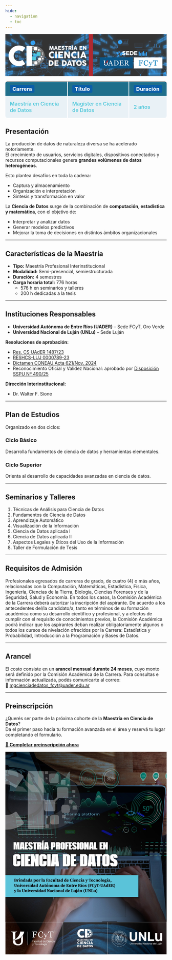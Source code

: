 ```yaml
---
hide:
  - navigation
  - toc
---
```

![Logo UADER](../images/Banner%20MCdD.png)
 
<!-- Bloque de tabla estilo “banner” con texto en color #54c9db -->
<style>
  .kv-table {
    width: 100%;
    border-collapse: separate;
    border-spacing: 0;
    font-size: 16px;
    margin: 0.5rem 0 1.25rem;
  }
  .kv-table thead th {
    background: #1f6f8b; /* azul encabezado */
    color: #fff;
    text-align: left;
    padding: 10px 14px;
    font-weight: 700;
  }
  .kv-table thead th + th,
  .kv-table tbody td + td {
    border-left: 2px solid #ffffff;
  }
  .kv-table thead th:first-child { border-top-left-radius: 6px; }
  .kv-table thead th:last-child  { border-top-right-radius: 6px; }

  .kv-table tbody td {
    background: #e9f1f6; /* gris azulado fila */
    padding: 14px;
    color: #54c9db; /* color del texto de las celdas */
    font-weight: 600;
  }
  .kv-table tbody tr:last-child td:first-child { border-bottom-left-radius: 6px; }
  .kv-table tbody tr:last-child td:last-child  { border-bottom-right-radius: 6px; }

  /* Etiqueta dentro del th (simula la pastilla azul de la captura) */
  .kv-tag {
    background: #0b5ea8;
    color: #fff;
    padding: 2px 8px;
    border-radius: 4px;
    font-weight: 800;
    letter-spacing: .2px;
    display: inline-block;
  }

  /* Responsive: convierte la tabla en tarjetas en móviles */
  @media (max-width: 640px) {
    .kv-table thead { display: none; }
    .kv-table, .kv-table tbody, .kv-table tr, .kv-table td { display: block; width: 100%; }
    .kv-table tr { margin-bottom: 12px; }
    .kv-table tbody td {
      background: #ffffff;
      border: 1px solid #e5e7eb;
      border-radius: 8px;
      margin: 6px 0;
      position: relative;
      padding: 10px 12px 12px;
      color: #54c9db; /* mantiene color en móviles */
    }
    .kv-table tbody td::before {
      content: attr(data-label);
      display: block;
      font-weight: 700;
      color: #1f6f8b;
      margin-bottom: 4px;
    }
  }
</style>

<table class="kv-table">
  <thead>
    <tr>
      <th><span class="kv-tag">Carrera</span></th>
      <th><span class="kv-tag">Título</span></th>
      <th><span class="kv-tag">Duración</span></th>
    </tr>
  </thead>
  <tbody>
    <tr>
      <td data-label="Carrera">Maestría en Ciencia de Datos</td>
      <td data-label="Título">Magíster en Ciencia de Datos</td>
      <td data-label="Duración">2 años</td>
    </tr>
  </tbody>
</table>


## Presentación
La producción de datos de naturaleza diversa se ha acelerado notoriamente.  
El crecimiento de usuarios, servicios digitales, dispositivos conectados y recursos computacionales genera **grandes volúmenes de datos heterogéneos**.  

Esto plantea desafíos en toda la cadena:  
- Captura y almacenamiento  
- Organización e interpretación  
- Síntesis y transformación en valor  

La **Ciencia de Datos** surge de la combinación de **computación, estadística y matemática**, con el objetivo de:  
- Interpretar y analizar datos  
- Generar modelos predictivos  
- Mejorar la toma de decisiones en distintos ámbitos organizacionales
---
## Características de la Maestría
- **Tipo:** Maestría Profesional Interinstitucional  
- **Modalidad:** Semi-presencial, semiestructurada  
- **Duración:** 4 semestres  
- **Carga horaria total:** 776 horas  
  - 576 h en seminarios y talleres  
  - 200 h dedicadas a la tesis  
---
## Instituciones Responsables
- **Universidad Autónoma de Entre Ríos (UADER)** – Sede FCyT, Oro Verde 
- **Universidad Nacional de Luján (UNLu)** – Sede Luján   

**Resoluciones de aprobación:**  
- [Res. CS UAdER 1487/23](https://drive.google.com/drive/u/0/folders/1kNpV7DR8VEtRScZc3dzeVhTrIUkILDVo)  
- [RESHCS-LUJ 0000789-23](https://drive.google.com/drive/u/0/folders/1kNpV7DR8VEtRScZc3dzeVhTrIUkILDVo)  
- [Dictamen CONEAU Acta 621/Nov. 2024](https://drive.google.com/drive/u/0/folders/1eLjm7WTQA5DYquRMJcMjzyagakj38X2C)  
- Reconocimiento Oficial y Validez Nacional: aprobado por [Disposición SSPU Nº 490/25](https://drive.google.com/drive/u/0/folders/1AR5z2vI6b55aN8QmQ-dyXCS5GPsBVpnd)

**Dirección Interinstitucional:**  
- Dr. Walter F. Sione  
---
## Plan de Estudios
Organizado en dos ciclos:
### Ciclo Básico
Desarrolla fundamentos de ciencia de datos y herramientas elementales.
### Ciclo Superior
Orienta al desarrollo de capacidades avanzadas en ciencia de datos.

---
## Seminarios y Talleres
1. Técnicas de Análisis para Ciencia de Datos  
2. Fundamentos de Ciencia de Datos  
3. Aprendizaje Automático  
4. Visualización de la Información  
5. Ciencia de Datos aplicada I  
6. Ciencia de Datos aplicada II  
7. Aspectos Legales y Éticos del Uso de la Información  
8. Taller de Formulación de Tesis  
---
## Requisitos de Admisión

 Profesionales egresados de carreras de grado, de cuatro (4) o más años, relacionadas con la Computación, Matemáticas, Estadística, Física, Ingeniería, Ciencias de la Tierra, Biología, Ciencias Forenses y de la Seguridad, Salud y Economía. En todos los casos, la Comisión Académica de la Carrera deberá autorizar la inscripción del aspirante. De acuerdo a los antecedentes del/la candidato/a, tanto en términos de su formación académica como su desarrollo científico y profesional, y a efectos de cumplir con el requisito de conocimientos previos, la Comisión Académica podrá indicar que los aspirantes deban realizar obligatoriamente algunos o todos los cursos de nivelación ofrecidos por la Carrera: Estadística y Probabilidad, Introducción a la Programación y Bases de Datos.  

---
## Arancel
El costo consiste en un **arancel mensual durante 24 meses**, cuyo monto será definido por la Comisión Académica de la Carrera. 
Para consultas e información actualizada, podés comunicarte al correo:  
📧 mgcienciadedatos_fcyt@uader.edu.ar

---

## Preinscripción

¿Querés ser parte de la próxima cohorte de la **Maestría en Ciencia de Datos**?  
Da el primer paso hacia tu formación avanzada en el área y reservá tu lugar completando el formulario.  

[🔗 **Completar preinscripción ahora**](https://docs.google.com/forms/d/e/1FAIpQLSdva2kkzxVLBY-YiR64NRs9U3mneEFkXNF1oDaAaD3TeFY7XQ/viewform?usp=dialog)


![Banner Maestría](../images/flayer.jpeg)




